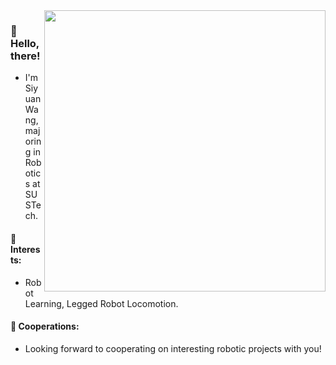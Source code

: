 <img src="https://github-readme-stats.vercel.app/api?username=syw-robotics&show_icons=true&count_private=true&hide_border=true&show=prs_merged&rank_icon=github" align="right" width="450px"/>

### 🙂 Hello, there!

 - I'm Siyuan Wang, majoring in Robotics at SUSTech.


<!-- <img src="https://github-readme-stats.vercel.app/api/top-langs/?username=syw-robotics&show_icons=true&count_private=true&layout=donut&hide_border=true" align="center" /> -->
#### 🤖 Interests:
- Robot Learning, Legged Robot Locomotion.

#### 👋 Cooperations:
- Looking forward to cooperating on interesting robotic projects with you!

 
<!-- <div align="left"> -->
<!-- <a href="" target="_blank"> -->
<!-- <img src=https://img.shields.io/badge/github-%2324292e.svg?&style=for-the-badge&logo=github&logoColor=white alt=github style="margin-bottom: 5px;" /> -->
<!-- </a> -->
<!-- <a href="" target="_blank"> -->
<!-- <img src=https://img.shields.io/badge/twitter-%2300acee.svg?&style=for-the-badge&logo=twitter&logoColor=white alt=twitter style="margin-bottom: 5px;" /> -->
<!-- </a>   -->
<!-- <a href="" target="_blank"> -->
<!-- <img src=https://img.shields.io/badge/Gmail-D14836?style=for-the-badge&logo=gmail&logoColor=white alt=gmail  style="margin-bottom: 5px;" /> -->
<!-- </a>   -->
<!-- <a href="" target="_blank"> -->
<!-- <img src=https://img.shields.io/badge/googlescholar-4285F4?style=for-the-badge&logo=googlescholar&logoColor=white alt=googlescholar  style="margin-bottom: 5px;" /> -->
<!-- </a>   -->
<!-- <a href="" target="_blank"> -->
<!-- <img src="https://komarev.com/ghpvc/?username=syw-robotics&&style=for-the-badge" alt=profileviews  style="margin-bottom: 5px;" /> -->
<!-- </a>   -->
<!-- </div>   -->


<!-- **Pinned Projects** -->
<!-- [![Readme Card](https://github-readme-stats.vercel.app/api/pin/?username=syw-robotics&repo=Nabo_Pointfoot_Bipedal_Robot&description_lines_count=2)](https://github.com/syw-robotics/Nabo_Pointfoot_Bipedal_Robot) -->
